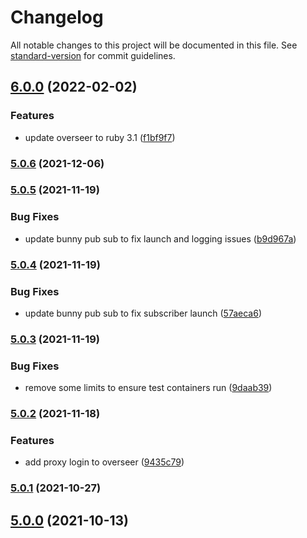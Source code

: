 # Changelog

All notable changes to this project will be documented in this file. See [standard-version](https://github.com/conventional-changelog/standard-version) for commit guidelines.

## [6.0.0](https://github.com/macite/doubtfire-deploy/compare/v5.0.8...v6.0.0) (2022-02-02)


### Features

* update overseer to ruby 3.1 ([f1bf9f7](https://github.com/macite/doubtfire-deploy/commit/f1bf9f71ed78a7fc6efb0f5f6e858d2f6c336829))

### [5.0.6](https://github.com/macite/doubtfire-deploy/compare/v5.0.5...v5.0.6) (2021-12-06)

### [5.0.5](https://github.com/macite/doubtfire-deploy/compare/v5.0.4...v5.0.5) (2021-11-19)


### Bug Fixes

* update bunny pub sub to fix launch and logging issues ([b9d967a](https://github.com/macite/doubtfire-deploy/commit/b9d967adbdf6ae1a36dd218c77c64d03c1fea09a))

### [5.0.4](https://github.com/macite/doubtfire-deploy/compare/v5.0.3...v5.0.4) (2021-11-19)


### Bug Fixes

* update bunny pub sub to fix subscriber launch ([57aeca6](https://github.com/macite/doubtfire-deploy/commit/57aeca6a92f94a539d0449de139dd8a841e9ab38))

### [5.0.3](https://github.com/macite/doubtfire-deploy/compare/v5.0.2...v5.0.3) (2021-11-19)


### Bug Fixes

* remove some limits to ensure test containers run ([9daab39](https://github.com/macite/doubtfire-deploy/commit/9daab3964fd75e218cd7e5f4ca2a44ccf994b1f6))

### [5.0.2](https://github.com/macite/doubtfire-deploy/compare/v5.0.1...v5.0.2) (2021-11-18)


### Features

* add proxy login to overseer ([9435c79](https://github.com/macite/doubtfire-deploy/commit/9435c79b1690153cecbb046542d7ef4d0990f452))

### [5.0.1](https://github.com/macite/doubtfire-deploy/compare/v5.0.0-2...v5.0.1) (2021-10-27)

## [5.0.0](https://github.com/macite/doubtfire-deploy/compare/v5.0.0-2...v5.0.0) (2021-10-13)
